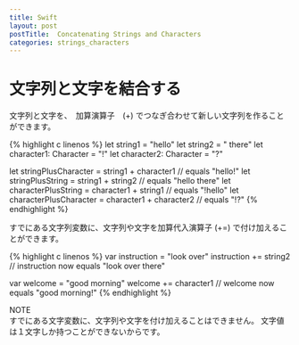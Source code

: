 ```yaml
---
title: Swift
layout: post
postTitle:  Concatenating Strings and Characters
categories: strings_characters
---
```


文字列と文字を結合する
==============================

文字列と文字を、　加算演算子　(+) でつなぎ合わせて新しい文字列を作ることができます。 

{% highlight c linenos %}
let string1 = "hello"
let string2 = " there"
let character1: Character = "!"
let character2: Character = "?"
 
let stringPlusCharacter = string1 + character1        // equals "hello!"
let stringPlusString = string1 + string2              // equals "hello there"
let characterPlusString = character1 + string1        // equals "!hello"
let characterPlusCharacter = character1 + character2  // equals "!?"
{% endhighlight %}

すでにある文字列変数に、文字列や文字を加算代入演算子 (+=) で付け加えることができます。

{% highlight c linenos %}
var instruction = "look over"
instruction += string2
// instruction now equals "look over there"
 
var welcome = "good morning"
welcome += character1
// welcome now equals "good morning!"
{% endhighlight %}

<div class="panel">
	<div class="panel-header">NOTE</div>
	すでにある文字変数に、文字列や文字を付け加えることはできません。
	文字値は１文字しか持つことができないからです。
</div>